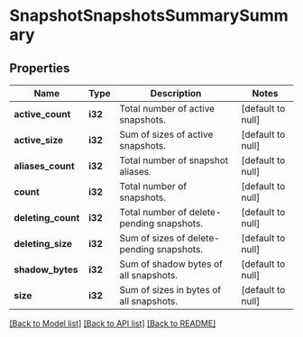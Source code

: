 # SnapshotSnapshotsSummarySummary

## Properties
Name | Type | Description | Notes
------------ | ------------- | ------------- | -------------
**active_count** | **i32** | Total number of active snapshots. | [default to null]
**active_size** | **i32** | Sum of sizes of active snapshots. | [default to null]
**aliases_count** | **i32** | Total number of snapshot aliases. | [default to null]
**count** | **i32** | Total number of snapshots. | [default to null]
**deleting_count** | **i32** | Total number of delete-pending snapshots. | [default to null]
**deleting_size** | **i32** | Sum of sizes of delete-pending snapshots. | [default to null]
**shadow_bytes** | **i32** | Sum of shadow bytes of all snapshots. | [default to null]
**size** | **i32** | Sum of sizes in bytes of all snapshots. | [default to null]

[[Back to Model list]](../README.md#documentation-for-models) [[Back to API list]](../README.md#documentation-for-api-endpoints) [[Back to README]](../README.md)


